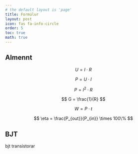 ```yaml
---
# the default layout is 'page'
title: Formúlur
layout: post
icon: fas fa-info-circle
order: 5
toc: true
math: true
---
```


## Almennt

$$ U = I \cdot R $$

$$ P = U \cdot I $$

$$ P = I^2 \cdot R $$

$$ G = \frac{1}{R} $$

$$ W = P \cdot t $$

$$ \eta = \frac{P_{out}}{P_{in}} \times 100\% $$

## BJT

bjt transistorar

